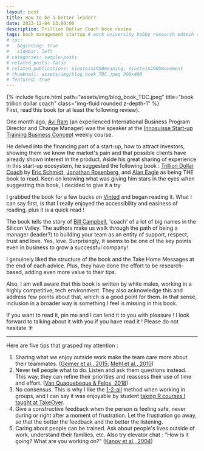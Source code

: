 ```yaml
---
layout: post
title: How to be a better leader?
date: 2023-12-04 13:00:00
description: Trillion Dollar Coach book review
tags: book management startup # work university hobby research edtech code ux ui data psychology videogames misc book
# toc:
#   beginning: true
#   sidebar: left
# categories: sample-posts
# related_posts: false
# related_publications: einstein1950meaning, einstein1905movement
# thumbnail: assets/img/blog_book_TDC.jpeg 300x400
# featured: true
---
```


<div class="row">
    <div class="col-sm mt-3 mt-md-0">
    </div>
    <div class="col-sm-5 mt-3 mt-md-0">
        {% include figure.html path="assets/img/blog_book_TDC.jpeg" title="book trillion dollar coach" class="img-fluid rounded z-depth-1" %}
    </div>
    <div class="col-sm mt-3 mt-md-0">
    </div>
</div>
<div class="caption">
    First, read this book (or at least the following review).
</div>

One month ago, [Avi Ram](https://www.linkedin.com/in/aviram/) (an experienced International Business Program Director and Change Manager) was the speaker at the [Innosuisse Start-up Training Business Concept](https://www.science2market.ch/) weekly course.

He delved into the financing part of a start-up, how to attract investors, showing them we know the market's pain and that possible clients have already shown interest in the product. Aside his great sharing of experience in this start-up ecosystem, he suggested the following book : [Trillion Dollar Coach](https://trilliondollarcoach.com/) by [Eric Schmidt](https://twitter.com/ericschmidt), [Jonathan Rosenberg](https://www.linkedin.com/in/jonathanrosenberggoogle/), and [Alan Eagle](https://www.linkedin.com/in/alaneagle/) as being THE book to read. Keen on knowing what was giving him stars in the eyes when suggesting this book, I decided to give it a try.

I grabbed the book for a few bucks on [Vinted](https://www.vinted.fr/catalog?search_text=trillion%20dollar%20coach) and began reading it. What I can say first, is that I really enjoyed the accessibility and easiness of reading, plus it is a quick read ! 

The book tells the story of [Bill Campbell](https://en.wikipedia.org/wiki/Bill_Campbell_(business_executive)), 'coach' of a lot of big names in the Silicon Valley. The authors make us walk through the path of being a manager (leader?) to building your team as an entity of support, respect, trust and love. Yes, love. Surprisingly, it seems to be one of the key points even in business to grow a successful company!

I genuinely liked the structure of the book and the Take Home Messages at the end of each advice. Plus, they have done the effort to be research-based, adding even more value to their tips.

Also, I am well aware that this book is written by white males, working in a highly competitive, tech environment. They also acknowledge this and address few points about that, which is a good point for them. In that sense, inclusion in a broader way is something I feel is missing in this book.

If you want to read it, pin me and I can lend it to you with pleasure ! I look forward to talking about it with you if you have read it ! Please do not hesitate ☀️

---

Here are five tips that grasped my attention :

1. Sharing what we enjoy outside work make the team care more about their teammates. ([Geimer et al., 2015](https://doi.org/10.1016/j.jbusres.2015.02.015); [Mehl et al., 2010](https://doi.org/10.1177/0956797610362675))
2. Never tell people what to do. Listen and ask them questions instead. This way, they can refine their priorities and reassess their use of time and effort. ([Van Quaquebeque & Felps, 2018](https://doi.org/10.5465/amr.2014.0537))
3. No consensus. This is why I like the [1-2-all](https://www.liberatingstructures.com/1-1-2-4-all/) method when working in groups, and I can say it was enjoyable by student [taking R courses I taught at TakeOver](https://elearning.unige.ch/formation).
4. Give a constructive feedback when the person is feeling safe, never during or right after a moment of frustration. Let the frustration go away, so that the better the feedback and the better the listening.
5. Caring about people can be trained. Ask about people's lives outside of work, understand their families, etc. Also try elevator chat : "How is it going? What are you working on?" ([Kanov et al., 2004](https://doi.org/10.1177/000276420326021))